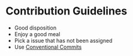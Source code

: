# Contribution Guidelines

* Good disposition
* Enjoy a good meal
* Pick a issue that has not been assigned
* Use [Conventional Commits](https://www.conventionalcommits.org/en/v1.0.0/#summary)
